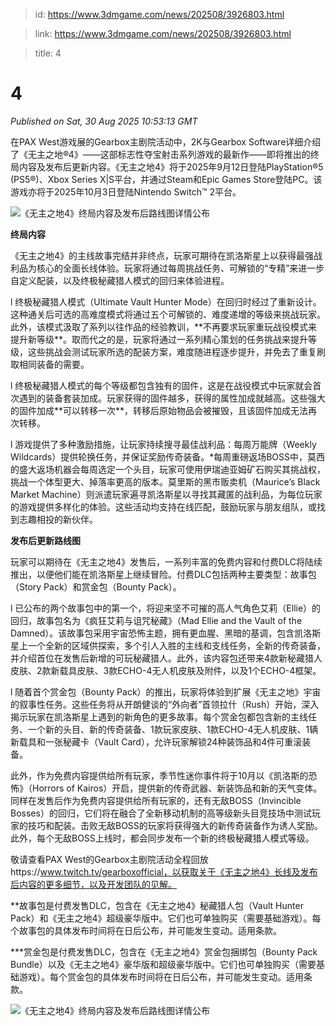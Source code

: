 > id: https://www.3dmgame.com/news/202508/3926803.html

> link: https://www.3dmgame.com/news/202508/3926803.html

> title: 4

# 4
_Published on Sat, 30 Aug 2025 10:53:13 GMT_

在PAX West游戏展的Gearbox主剧院活动中，2K与Gearbox Software详细介绍了《无主之地®4》——这部标志性夺宝射击系列游戏的最新作——即将推出的终局内容及发布后更新内容。《无主之地4》将于2025年9月12日登陆PlayStation®5 (PS5®)、Xbox Series X|S平台，并通过Steam和Epic Games Store登陆PC。该游戏亦将于2025年10月3日登陆Nintendo Switch™ 2平台。

![《无主之地4》终局内容及发布后路线图详情公布](https://img.3dmgame.com/uploads/images/news/20250830/1756551093_930376_jpg_r.jpg)

**终局内容**

《无主之地4》的主线故事完结并非终点，玩家可期待在凯洛斯星上以获得最强战利品为核心的全面长线体验。玩家将通过每周挑战任务、可解锁的“专精”来进一步自定义配装，以及终极秘藏猎人模式的回归来体验进程。

l 终极秘藏猎人模式（Ultimate Vault Hunter Mode）在回归时经过了重新设计。这种通关后可选的高难度模式将通过五个可解锁的、难度递增的等级来挑战玩家。此外，该模式汲取了系列以往作品的经验教训，\*\*不再要求玩家重玩战役模式来提升新等级\*\*。取而代之的是，玩家将通过一系列精心策划的任务挑战来提升等级，这些挑战会测试玩家所选的配装方案，难度随进程逐步提升，并免去了重复刷取相同装备的需要。

l 终极秘藏猎人模式的每个等级都包含独有的固件，这是在战役模式中玩家就会首次遇到的装备套装加成。玩家获得的固件越多，获得的属性加成就越高。这些强大的固件加成\*\*可以转移一次\*\*，转移后原始物品会被摧毁，且该固件加成无法再次转移。

l 游戏提供了多种激励措施，让玩家持续搜寻最佳战利品：每周万能牌（Weekly Wildcards）提供轮换任务，并保证奖励传奇装备。\*每周重磅返场BOSS中，莫西的盛大返场机器会每周选定一个头目，玩家可使用伊瑞迪亚姆矿石购买其挑战权，挑战一个体型更大、掉落率更高的版本。莫里斯的黑市贩卖机（Maurice’s Black Market Machine）则派遣玩家遍寻凯洛斯星以寻找其藏匿的战利品，为每位玩家的游戏提供多样化的体验。这些活动均支持在线匹配，鼓励玩家与朋友组队，或找到志趣相投的新伙伴。

**发布后更新路线图**

玩家可以期待在《无主之地4》发售后，一系列丰富的免费内容和付费DLC将陆续推出，以便他们能在凯洛斯星上继续冒险。付费DLC包括两种主要类型：故事包（Story Pack）和赏金包（Bounty Pack）。

l 已公布的两个故事包中的第一个，将迎来坚不可摧的高人气角色艾莉（Ellie）的回归，故事包名为《疯狂艾莉与诅咒秘藏》（Mad Ellie and the Vault of the Damned）。该故事包采用宇宙恐怖主题，拥有更血腥、黑暗的基调，包含凯洛斯星上一个全新的区域供探索，多个引人入胜的主线和支线任务，全新的传奇装备，并介绍首位在发售后新增的可玩秘藏猎人。此外，该内容包还带来4款新秘藏猎人皮肤、2款新载具皮肤、3款ECHO-4无人机皮肤及附件，以及1个ECHO-4框架。

l 随着首个赏金包（Bounty Pack）的推出，玩家将体验到扩展《无主之地》宇宙的叙事性任务。这些任务将从开朗健谈的“外向者”首领拉什（Rush）开始，深入揭示玩家在凯洛斯星上遇到的新角色的更多故事。每个赏金包都包含新的主线任务、一个新的头目、新的传奇装备、1款玩家皮肤、1款ECHO-4无人机皮肤、1辆新载具和一张秘藏卡（Vault Card），允许玩家解锁24种装饰品和4件可重滚装备。

此外，作为免费内容提供给所有玩家，季节性迷你事件将于10月以《凯洛斯的恐怖》（Horrors of Kairos）开启，提供新的传奇武器、新装饰品和新的天气变体。同样在发售后作为免费内容提供给所有玩家的，还有无敌BOSS（Invincible Bosses）的回归，它们将在融合了全新移动机制的高等级新头目竞技场中测试玩家的技巧和配装。击败无敌BOSS的玩家将获得强大的新传奇装备作为诱人奖励。此外，每个无敌BOSS上线时，都会同步发布一个新的终极秘藏猎人模式等级。

敬请查看PAX West的Gearbox主剧院活动全程回放https://www.twitch.tv/gearboxofficial，以获取关于《无主之地4》长线及发布后内容的更多细节，以及开发团队的见解。

\*\*故事包是付费发售DLC，包含在《无主之地4》秘藏猎人包（Vault Hunter Pack）和《无主之地4》超级豪华版中。它们也可单独购买（需要基础游戏）。每个故事包的具体发布时间将在日后公布，并可能发生变动。适用条款。

\*\*\*赏金包是付费发售DLC，包含在《无主之地4》赏金包捆绑包（Bounty Pack Bundle）以及《无主之地4》豪华版和超级豪华版中。它们也可单独购买（需要基础游戏）。每个赏金包的具体发布时间将在日后公布，并可能发生变动。适用条款。

![《无主之地4》终局内容及发布后路线图详情公布](https://img.3dmgame.com/uploads/images/news/20250830/1756551128_964774.jpg)
